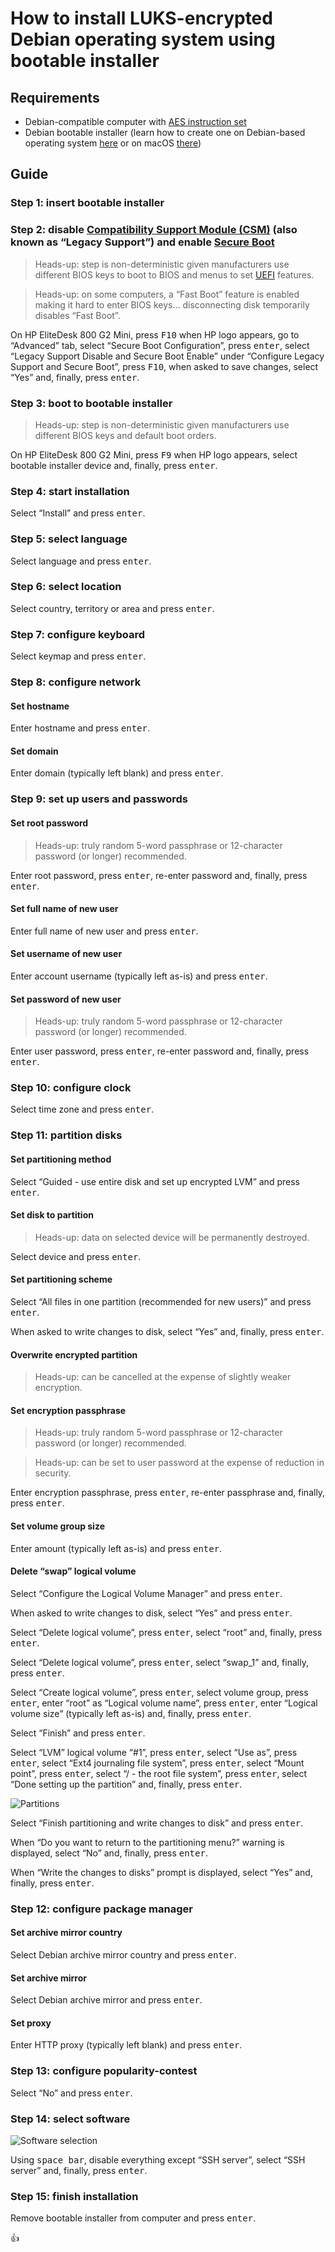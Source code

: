 <!--
Title: How to install LUKS-encrypted Debian operating system using bootable installer
Description: Learn how to install LUKS-encrypted Debian operating system using bootable installer.
Author: Sun Knudsen <https://github.com/sunknudsen>
Contributors: Sun Knudsen <https://github.com/sunknudsen>
Reviewers:
Publication date: 2022-03-20T14:16:12.705Z
Listed: true
-->

# How to install LUKS-encrypted Debian operating system using bootable installer

## Requirements

- Debian-compatible computer with [AES instruction set](https://en.wikipedia.org/wiki/AES_instruction_set)
- Debian bootable installer (learn how to create one on Debian-based operating system [here](../how-to-create-debian-bootable-installer-on-debian-based-operating-system) or on macOS [there](../how-to-create-debian-bootable-installer-on-macos))

## Guide

### Step 1: insert bootable installer

### Step 2: disable [Compatibility Support Module (CSM)](https://en.wikipedia.org/wiki/Unified_Extensible_Firmware_Interface#CSM_booting) (also known as “Legacy Support”) and enable [Secure Boot](https://en.wikipedia.org/wiki/Unified_Extensible_Firmware_Interface#Secure_Boot)

> Heads-up: step is non-deterministic given manufacturers use different BIOS keys to boot to BIOS and menus to set [UEFI](https://en.wikipedia.org/wiki/Unified_Extensible_Firmware_Interface) features.

> Heads-up: on some computers, a “Fast Boot” feature is enabled making it hard to enter BIOS keys… disconnecting disk temporarily disables “Fast Boot”.

On HP EliteDesk 800 G2 Mini, press <kbd>F10</kbd> when HP logo appears, go to “Advanced” tab, select “Secure Boot Configuration”, press <kbd>enter</kbd>, select “Legacy Support Disable and Secure Boot Enable” under “Configure Legacy Support and Secure Boot”, press <kbd>F10</kbd>, when asked to save changes, select “Yes” and, finally, press <kbd>enter</kbd>.

### Step 3: boot to bootable installer

> Heads-up: step is non-deterministic given manufacturers use different BIOS keys and default boot orders.

On HP EliteDesk 800 G2 Mini, press <kbd>F9</kbd> when HP logo appears, select bootable installer device and, finally, press <kbd>enter</kbd>.

### Step 4: start installation

Select “Install” and press <kbd>enter</kbd>.

### Step 5: select language

Select language and press <kbd>enter</kbd>.

### Step 6: select location

Select country, territory or area and press <kbd>enter</kbd>.

### Step 7: configure keyboard

Select keymap and press <kbd>enter</kbd>.

### Step 8: configure network

#### Set hostname

Enter hostname and press <kbd>enter</kbd>.

#### Set domain

Enter domain (typically left blank) and press <kbd>enter</kbd>.

### Step 9: set up users and passwords

#### Set root password

> Heads-up: truly random 5-word passphrase or 12-character password (or longer) recommended.

Enter root password, press <kbd>enter</kbd>, re-enter password and, finally, press <kbd>enter</kbd>.

#### Set full name of new user

Enter full name of new user and press <kbd>enter</kbd>.

#### Set username of new user

Enter account username (typically left as-is) and press <kbd>enter</kbd>.

#### Set password of new user

> Heads-up: truly random 5-word passphrase or 12-character password (or longer) recommended.

Enter user password, press <kbd>enter</kbd>, re-enter password and, finally, press <kbd>enter</kbd>.

### Step 10: configure clock

Select time zone and press <kbd>enter</kbd>.

### Step 11: partition disks

#### Set partitioning method

Select “Guided - use entire disk and set up encrypted LVM” and press <kbd>enter</kbd>.

#### Set disk to partition

> Heads-up: data on selected device will be permanently destroyed.

Select device and press <kbd>enter</kbd>.

#### Set partitioning scheme

Select “All files in one partition (recommended for new users)” and press <kbd>enter</kbd>.

When asked to write changes to disk, select “Yes” and, finally, press <kbd>enter</kbd>.

#### Overwrite encrypted partition

> Heads-up: can be cancelled at the expense of slightly weaker encryption.

#### Set encryption passphrase

> Heads-up: truly random 5-word passphrase or 12-character password (or longer) recommended.

> Heads-up: can be set to user password at the expense of reduction in security.

Enter encryption passphrase, press <kbd>enter</kbd>, re-enter passphrase and, finally, press <kbd>enter</kbd>.

#### Set volume group size

Enter amount (typically left as-is) and press <kbd>enter</kbd>.

#### Delete “swap” logical volume

Select “Configure the Logical Volume Manager” and press <kbd>enter</kbd>.

When asked to write changes to disk, select “Yes” and press <kbd>enter</kbd>.

Select “Delete logical volume”, press <kbd>enter</kbd>, select “root” and, finally, press <kbd>enter</kbd>.

Select “Delete logical volume”, press <kbd>enter</kbd>, select “swap_1” and, finally, press <kbd>enter</kbd>.

Select “Create logical volume”, press <kbd>enter</kbd>, select volume group, press <kbd>enter</kbd>, enter “root” as “Logical volume name”, press <kbd>enter</kbd>, enter “Logical volume size” (typically left as-is) and, finally, press <kbd>enter</kbd>.

Select “Finish” and press <kbd>enter</kbd>.

Select “LVM” logical volume “#1”, press <kbd>enter</kbd>, select “Use as”, press <kbd>enter</kbd>, select “Ext4 journaling file system”, press <kbd>enter</kbd>, select “Mount point”, press <kbd>enter</kbd>, select “/ - the root file system”, press <kbd>enter</kbd>, select “Done setting up the partition” and, finally, press <kbd>enter</kbd>.

![Partitions](./partitions.png)

Select “Finish partitioning and write changes to disk” and press <kbd>enter</kbd>.

When “Do you want to return to the partitioning menu?” warning is displayed, select “No” and, finally, press <kbd>enter</kbd>.

When “Write the changes to disks” prompt is displayed, select “Yes” and, finally, press <kbd>enter</kbd>.

### Step 12: configure package manager

#### Set archive mirror country

Select Debian archive mirror country and press <kbd>enter</kbd>.

#### Set archive mirror

Select Debian archive mirror and press <kbd>enter</kbd>.

#### Set proxy

Enter HTTP proxy (typically left blank) and press <kbd>enter</kbd>.

### Step 13: configure popularity-contest

Select “No” and press <kbd>enter</kbd>.

### Step 14: select software

![Software selection](./software-selection.png)

Using <kbd>space bar</kbd>, disable everything except “SSH server”, select “SSH server” and, finally, press <kbd>enter</kbd>.

### Step 15: finish installation

Remove bootable installer from computer and press <kbd>enter</kbd>.

👍
